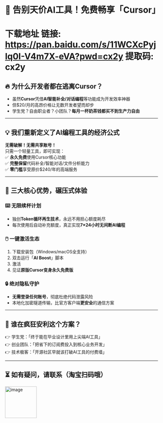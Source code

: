 # 🚀 告别天价AI工具！免费畅享「Cursor」

# 下载地址 链接: https://pan.baidu.com/s/11WCXcPyjlq0I-V4m7X-eVA?pwd=cx2y 提取码: cx2y 

## 🔥 为什么开发者都在逃离Cursor？
- 虽然**Cursor**凭借**AI智能补全/对话编程**等功能成为开发效率神器
- 但$20/月的高昂价格让无数开发者望而却步
- 学生党？自由职业者？小团队？**每月一杯奶茶钱都买不到生产力自由**

---

## 💡 我们重新定义了AI编程工具的经济公式
**无需破解！无需共享账号！**  
只需一个轻量工具，即可实现：  
✅ **永久免费**使用Cursor核心功能  
✅ **完整保留**代码补全/智能对话/文件分析能力  
✅ **零门槛**享受原价$240/年的高端服务

---

## 🌟 三大核心优势，碾压式体验

### ⌨️ 无限续杯计划
- 独创**Token循环再生技术**，永远不用担心额度耗尽
- 每次使用后自动补充额度，真正实现**7×24小时无间断AI编程**

### 🖱️ 一键激活生态
1. 下载安装包（Windows/macOS全支持）
2. 双击运行「**AI Boost**」脚本
3. 激活
4. 见证**原版Cursor变身永久免费版**

### 🔒 绝对隐私守护
- **无需登录任何账号**，彻底杜绝代码泄露风险
- 本地化加密隧道传输，比官方客户端**更安全**的通信方案

---

## 🎯 谁在疯狂安利这个方案？
👉 学生党：「终于能在毕业设计里用上尖端AI工具」  
👉 创业团队：「把省下的订阅费投入到核心业务开发」  
👉 技术极客：「开源社区早就该打破AI工具的付费墙」

---

## ⏳ 如有疑问，请联系（淘宝扫码哦）
<img width="104" alt="image" src="https://github.com/user-attachments/assets/d94368f9-f98e-492d-9639-df536fdc4efa" />

